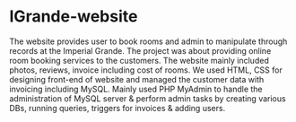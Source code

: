 # IGrande-website
The website provides user to book rooms and admin to manipulate through records at the Imperial Grande.
The project was about providing online room booking services to the customers. The website mainly included photos, reviews, invoice including cost of rooms. We used HTML, CSS for designing front-end of website and managed the customer data with invoicing including MySQL. Mainly used PHP MyAdmin to handle the administration of MySQL server & perform admin tasks by creating various DBs, running queries, triggers for invoices & adding users.
